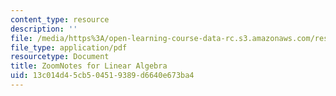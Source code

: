 ```yaml
---
content_type: resource
description: ''
file: /media/https%3A/open-learning-course-data-rc.s3.amazonaws.com/res-18-010-a-2020-vision-of-linear-algebra-spring-2020/13c014d45cb504519389d6640e673ba4_ZoomNotes_18-010.pdf
file_type: application/pdf
resourcetype: Document
title: ZoomNotes for Linear Algebra
uid: 13c014d4-5cb5-0451-9389-d6640e673ba4
---
```

